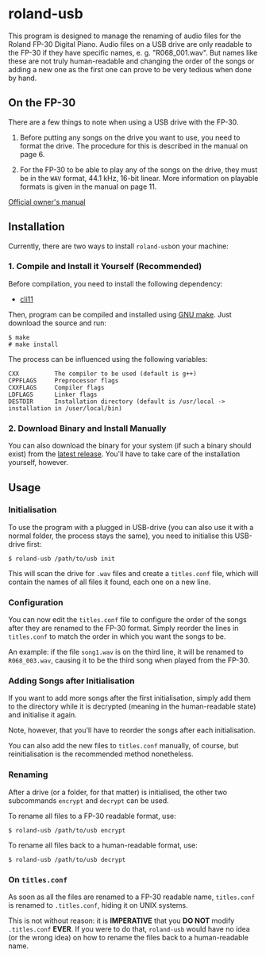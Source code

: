 # roland-usb

This program is designed to manage the renaming of audio files for the Roland FP-30 Digital Piano.
Audio files on a USB drive are only readable to the FP-30 if they have specific names, e. g. "R068_001.wav". But names like these are not truly human-readable and changing the order of the songs or adding a new one as the first one can prove to be very tedious when done by hand.


## On the FP-30

There are a few things to note when using a USB drive with the FP-30.

1. Before putting any songs on the drive you want to use, you need to format the drive. The procedure for this is described in the manual on page 6.

2. For the FP-30 to be able to play any of the songs on the drive, they must be in the `WAV` format, 44.1 kHz, 16-bit linear. More information on playable formats is given in the manual on page 11.

[Official owner's manual](https://www.roland.com/global/support/by_product/fp-30/owners_manuals/367f2953-5e00-431c-8fd7-9bc663ce1ec8/)


## Installation

Currently, there are two ways to install `roland-usb`on your machine:


### 1. Compile and Install it Yourself (Recommended)

Before compilation, you need to install the following dependency:

- [cli11](https://github.com/CLIUtils/CLI11) 

Then, program can be compiled and installed using [GNU make](https://www.gnu.org/software/make/).
Just download the source and run:

~~~ text
$ make
# make install
~~~

The process can be influenced using the following variables:

~~~ text
CXX          The compiler to be used (default is g++)
CPPFLAGS     Preprocessor flags
CXXFLAGS     Compiler flags
LDFLAGS      Linker flags
DESTDIR      Installation directory (default is /usr/local -> installation in /user/local/bin)
~~~


### 2. Download Binary and Install Manually

You can also download the binary for your system (if such a binary should exist) from the [latest release](https://github.com/tifrueh/roland-usb/releases/latest). You'll have to take care of the installation yourself, however.


## Usage


### Initialisation

To use the program with a plugged in USB-drive (you can also use it with a normal folder, the process stays the same), you need to initialise this USB-drive first:

~~~ text
$ roland-usb /path/to/usb init
~~~

This will scan the drive for `.wav` files and create a `titles.conf` file, which will contain the names of all files it found, each one on a new line.


### Configuration

You can now edit the `titles.conf` file to configure the order of the songs after they are renamed to the FP-30 format. Simply reorder the lines in `titles.conf` to match the order in which you want the songs to be.

An example: if the file `song1.wav` is on the third line, it will be renamed to `R068_003.wav`, causing it to be the third song when played from the FP-30.


### Adding Songs after Initialisation

If you want to add more songs after the first initialisation, simply add them to the directory while it is decrypted (meaning in the human-readable state) and initialise it again.

Note, however, that you'll have to reorder the songs after each initialisation.

You can also add the new files to `titles.conf` manually, of course, but reinitialisation is the recommended method nonetheless.


### Renaming

After a drive (or a folder, for that matter) is initialised, the other two subcommands `encrypt` and `decrypt` can be used.

To rename all files to a FP-30 readable format, use:
~~~ text
$ roland-usb /path/to/usb encrypt
~~~

To rename all files back to a human-readable format, use:
~~~ text
$ roland-usb /path/to/usb decrypt
~~~


### On `titles.conf`

As soon as all the files are renamed to a FP-30 readable name, `titles.conf` is renamed to `.titles.conf`, hiding it on UNIX systems.

This is not without reason: it is **IMPERATIVE** that you **DO NOT** modify `.titles.conf` **EVER**. If you were to do that, `roland-usb` would have no idea (or the wrong idea) on how to rename the files back to a human-readable name.
